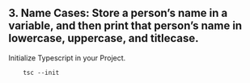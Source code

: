 ## 3. Name Cases: Store a person’s name in a variable, and then print that person’s name in lowercase, uppercase, and titlecase.

Initialize Typescript in your Project.

        tsc --init


